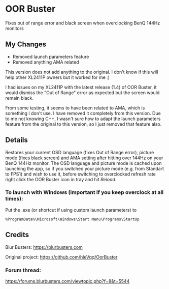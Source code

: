# OOR Buster
Fixes out of range error and black screen when overclocking BenQ 144Hz monitors

## My Changes
* Removed launch parameters feature
* Removed anything AMA related

This version does not add anything to the original. I don't know if this will help other XL2411P owners but it worked for me :)

I had issues on my XL2411P with the latest release (1.4) of OOR Buster, it would dismiss the "Out of Range" error as expected but the screen would remain black.

From some testing, it seems to have been related to AMA, which is something I don't use. I have removed it completely from this version. Due to me not knowing C++, I wasn't sure how to adapt the launch parameters feature from the original to this version, so I just removed that feature also.
## Details
Restores your current OSD language (fixes Out of Range error), picture mode (fixes black screen) and AMA setting after hitting over 144Hz on your BenQ 144Hz monitor. The OSD language and picture mode is cached upon launching the app, so if you switched your picture mode (e.g. from Standart to FPS1) and wish to use it, before switching to overclocked refresh rate right click the OOR Buster icon in tray and hit _Reload_.

  
### To launch with Windows (important if you keep overclock at all times):
Put the .exe (or shortcut if using custom launch parameters) to 
```
%ProgramData%\Microsoft\Windows\Start Menu\Programs\StartUp
```

## Credits
Blur Busters: https://blurbusters.com

Original project: https://github.com/hleVqq/OorBuster

### Forum thread:
https://forums.blurbusters.com/viewtopic.php?f=8&t=5544

